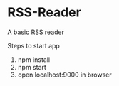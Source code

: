 # RSS-Reader
A basic RSS reader

Steps to start app
1. npm install
2. npm start
3. open localhost:9000 in browser
